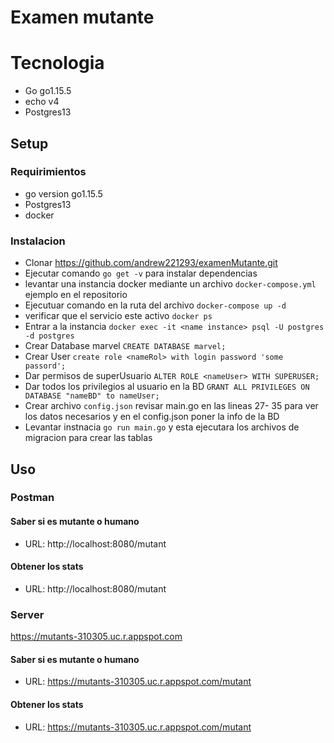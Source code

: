# Examen mutante

# Tecnologia

- Go go1.15.5
- echo v4
- Postgres13

## Setup

### Requirimientos

- go version go1.15.5 
- Postgres13
- docker

### Instalacion

- Clonar https://github.com/andrew221293/examenMutante.git
- Ejecutar comando `go get -v` para instalar dependencias
- levantar una instancia docker mediante un archivo `docker-compose.yml` ejemplo en el repositorio
- Ejecutuar comando en la ruta del archivo `docker-compose up -d`
- verificar que el servicio este activo `docker ps`
- Entrar a la instancia `docker exec -it <name instance> psql -U postgres -d postgres`
- Crear Database marvel `CREATE DATABASE marvel;`
- Crear User `create role <nameRol> with login password 'some passord';`
- Dar permisos de superUsuario `ALTER ROLE <nameUser> WITH SUPERUSER;`
- Dar todos los privilegios al usuario en la BD `GRANT ALL PRIVILEGES ON DATABASE "nameBD" to nameUser;`
- Crear archivo `config.json` revisar main.go en las lineas 27- 35 para ver los datos necesarios y en el config.json poner la info de la BD
- Levantar instnacia `go run main.go` y esta ejecutara los archivos de migracion para crear las tablas

## Uso

### Postman

#### Saber si es mutante o humano

- URL: http://localhost:8080/mutant

#### Obtener los stats

- URL: http://localhost:8080/mutant

### Server
https://mutants-310305.uc.r.appspot.com

#### Saber si es mutante o humano

- URL: https://mutants-310305.uc.r.appspot.com/mutant

#### Obtener los stats

- URL: https://mutants-310305.uc.r.appspot.com/mutant
